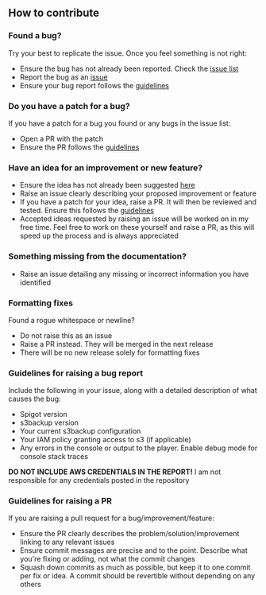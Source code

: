 ## How to contribute
### Found a bug?
Try your best to replicate the issue. Once you feel something is not right:

- Ensure the bug has not already been reported. Check the [issue list](https://gitlab.com/steve.stonehouse/s3backup/issues)
- Report the bug as an [issue](https://gitlab.com/steve.stonehouse/s3backup/issues/new)
- Ensure your bug report follows the [guidelines](https://gitlab.com/steve.stonehouse/s3backup/blob/master/CONTRIBUTING.md#guidelines-for-raising-a-bug-report)

### Do you have a patch for a bug?
If you have a patch for a bug you found or any bugs in the issue list:
- Open a PR with the patch
- Ensure the PR follows the [guidelines](https://gitlab.com/steve.stonehouse/s3backup/blob/master/CONTRIBUTING.md#guidelines-for-raising-a-pr)

### Have an idea for an improvement or new feature?
- Ensure the idea has not already been suggested [here](https://gitlab.com/steve.stonehouse/s3backup/issues)
- Raise an issue clearly describing your proposed improvement or feature
- If you have a patch for your idea, raise a PR. It will then be reviewed and tested. Ensure this follows the [guidelines](https://gitlab.com/steve.stonehouse/s3backup/blob/master/CONTRIBUTING.md#guidelines-for-raising-a-pr)
- Accepted ideas requested by raising an issue will be worked on in my free time. Feel free to work on these yourself and raise a PR, as this will speed up the process and is always appreciated

### Something missing from the documentation?
- Raise an issue detailing any missing or incorrect information you have identified

### Formatting fixes
Found a rogue whitespace or newline?

- Do not raise this as an issue
- Raise a PR instead. They will be merged in the next release
- There will be no new release solely for formatting fixes

### Guidelines for raising a bug report
Include the following in your issue, along with a detailed description of what causes the bug:
- Spigot version
- s3backup version
- Your current s3backup configuration
- Your IAM policy granting access to s3 (if applicable)
- Any errors in the console or output to the player. Enable debug mode for console stack traces

**DO NOT INCLUDE AWS CREDENTIALS IN THE REPORT!** I am not responsible for any credentials posted in the repository
### Guidelines for raising a PR
If you are raising a pull request for a bug/improvement/feature:
- Ensure the PR clearly describes the problem/solution/improvement linking to any relevant issues
- Ensure commit messages are precise and to the point. Describe what you're fixing or adding, not what the commit changes
- Squash down commits as much as possible, but keep it to one commit per fix or idea. A commit should be revertible without depending on any others
